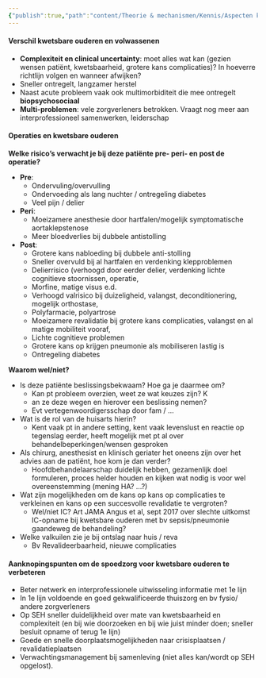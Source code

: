 ```yaml
---
{"publish":true,"path":"content/Theorie & mechanismen/Kennis/Aspecten kwetsbare ouderen bij acute zorg.md","permalink":"/content/theorie-and-mechanismen/kennis/aspecten-kwetsbare-ouderen-bij-acute-zorg/","tags":["KVS"]}
---
```



#### Verschil kwetsbare ouderen en volwassenen
- **Complexiteit en clinical uncertainty**: moet alles wat kan (gezien wensen patiënt, kwetsbaarheid, grotere kans complicaties)? In hoeverre richtlijn volgen en wanneer afwijken? 
- Sneller ontregelt, langzamer herstel
- Naast acute probleem vaak ook multimorbiditeit die mee ontregelt **biopsychosociaal** 
- **Multi-problemen**: vele zorgverleners betrokken. Vraagt nog meer aan interprofessioneel samenwerken, leiderschap

#### Operaties en kwetsbare ouderen
**Welke risico’s verwacht je bij deze patiënte pre- peri- en post de operatie?**
- **Pre**:
	- Ondervuling/overvulling
	- Ondervoeding als lang nuchter / ontregeling diabetes
	- Veel pijn / delier
- **Peri**:
	- Moeizamere anesthesie door hartfalen/mogelijk symptomatische aortaklepstenose
	- Meer bloedverlies bij dubbele antistolling
- **Post**:
	- Grotere kans nabloeding bij dubbele anti-stolling
	- Sneller overvuld bij al hartfalen en verdenking klepproblemen
	- Delierrisico (verhoogd door eerder delier, verdenking lichte cognitieve stoornissen, operatie,
	- Morfine, matige visus e.d.
	- Verhoogd valrisico bij duizeligheid, valangst, deconditionering, mogelijk orthostase,
	- Polyfarmacie, polyartrose
	- Moeizamere revalidatie bij grotere kans complicaties, valangst en al matige mobiliteit vooraf,
	- Lichte cognitieve problemen
	- Grotere kans op krijgen pneumonie als mobiliseren lastig is
	- Ontregeling diabetes

**Waarom wel/niet?**
- Is deze patiënte beslissingsbekwaam? Hoe ga je daarmee om? 
	- Kan pt probleem overzien, weet ze wat keuzes zijn? K
	- an ze deze wegen en hierover een beslissing nemen? 
	- Evt vertegenwoordigersschap door fam / … 
- Wat is de rol van de huisarts hierin? 
	- Kent vaak pt in andere setting, kent vaak levenslust en reactie op tegenslag eerder, heeft mogelijk met pt al over behandelbeperkingen/wensen gesproken 
- Als chirurg, anesthesist en klinisch geriater het oneens zijn over het advies aan de patiënt, hoe kom je dan verder? 
	- Hoofdbehandelaarschap duidelijk hebben, gezamenlijk doel formuleren, proces helder houden en kijken wat nodig is voor wel overeenstemming (mening HA? …?)
- Wat zijn mogelijkheden om de kans op kans op complicaties te verkleinen en kans op een succesvolle revalidatie te vergroten? 
	- Wel/niet IC? Art JAMA Angus et al, sept 2017 over slechte uitkomst IC-opname bij kwetsbare ouderen met bv sepsis/pneumonie gaandeweg de behandeling? 
- Welke valkuilen zie je bij ontslag naar huis / reva
	- Bv Revalideerbaarheid, nieuwe complicaties


#### Aanknopingspunten om de spoedzorg voor kwetsbare ouderen te verbeteren
- Beter netwerk en interprofessionele uitwisseling informatie met 1e lijn
- In 1e lijn voldoende en goed gekwalificeerde thuiszorg en bv fysio/ andere zorgverleners
- Op SEH sneller duidelijkheid over mate van kwetsbaarheid en complexiteit (en bij wie doorzoeken en bij wie juist minder doen; sneller besluit opname of terug 1e lijn)
- Goede en snelle doorplaatsmogelijkheden naar crisisplaatsen / revalidatieplaatsen
- Verwachtingsmanagement bij samenleving (niet alles kan/wordt op SEH opgelost).